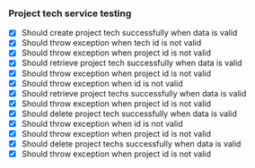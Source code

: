 ### Project tech service testing

- [X] Should create project tech successfully when data is valid
- [X] Should throw exception when tech id is not valid
- [X] Should throw exception when project id is not valid
- [X] Should retrieve project tech successfully when data is valid
- [X] Should throw exception when project id is not valid
- [X] Should throw exception when id is not valid
- [X] Should retrieve project techs successfully when data is valid
- [X] Should throw exception when project id is not valid
- [X] Should delete project tech successfully when data is valid
- [X] Should throw exception when id is not valid
- [X] Should throw exception when project id is not valid
- [X] Should delete project techs successfully when data is valid
- [X] Should throw exception when project id is not valid